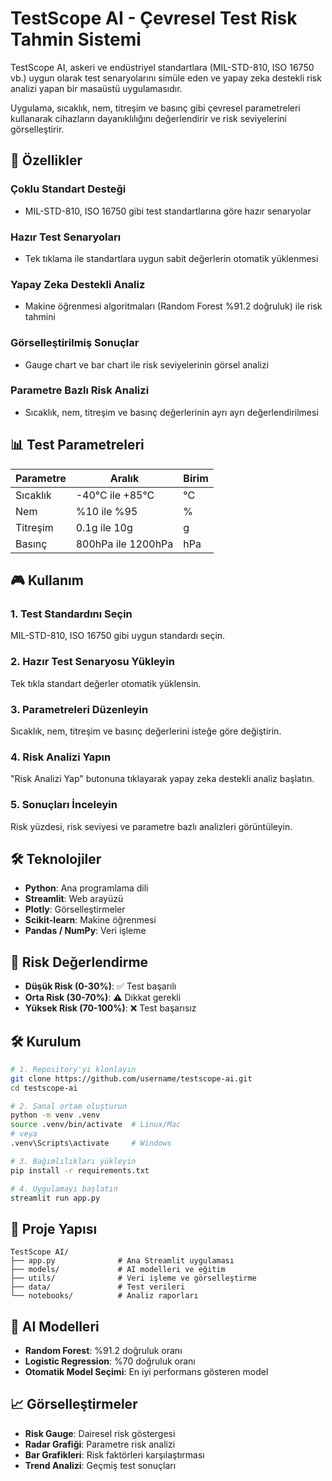# TestScope AI - Çevresel Test Risk Tahmin Sistemi

TestScope AI, askeri ve endüstriyel standartlara (MIL-STD-810, ISO 16750 vb.) uygun olarak test senaryolarını simüle eden ve yapay zeka destekli risk analizi yapan bir masaüstü uygulamasıdır.

Uygulama, sıcaklık, nem, titreşim ve basınç gibi çevresel parametreleri kullanarak cihazların dayanıklılığını değerlendirir ve risk seviyelerini görselleştirir.

## 🚀 Özellikler

### **Çoklu Standart Desteği**
- MIL-STD-810, ISO 16750 gibi test standartlarına göre hazır senaryolar

### **Hazır Test Senaryoları**
- Tek tıklama ile standartlara uygun sabit değerlerin otomatik yüklenmesi

### **Yapay Zeka Destekli Analiz**
- Makine öğrenmesi algoritmaları (Random Forest %91.2 doğruluk) ile risk tahmini

### **Görselleştirilmiş Sonuçlar**
- Gauge chart ve bar chart ile risk seviyelerinin görsel analizi

### **Parametre Bazlı Risk Analizi**
- Sıcaklık, nem, titreşim ve basınç değerlerinin ayrı ayrı değerlendirilmesi

## 📊 Test Parametreleri

| Parametre | Aralık | Birim |
|-----------|--------|-------|
| Sıcaklık | -40°C ile +85°C | °C |
| Nem | %10 ile %95 | % |
| Titreşim | 0.1g ile 10g | g |
| Basınç | 800hPa ile 1200hPa | hPa |

## 🎮 Kullanım

### **1. Test Standardını Seçin**
MIL-STD-810, ISO 16750 gibi uygun standardı seçin.

### **2. Hazır Test Senaryosu Yükleyin**
Tek tıkla standart değerler otomatik yüklensin.

### **3. Parametreleri Düzenleyin**
Sıcaklık, nem, titreşim ve basınç değerlerini isteğe göre değiştirin.

### **4. Risk Analizi Yapın**
"Risk Analizi Yap" butonuna tıklayarak yapay zeka destekli analiz başlatın.

### **5. Sonuçları İnceleyin**
Risk yüzdesi, risk seviyesi ve parametre bazlı analizleri görüntüleyin.

## 🛠️ Teknolojiler

- **Python**: Ana programlama dili
- **Streamlit**: Web arayüzü
- **Plotly**: Görselleştirmeler
- **Scikit-learn**: Makine öğrenmesi
- **Pandas / NumPy**: Veri işleme

## 🎯 Risk Değerlendirme

- **Düşük Risk (0-30%)**: ✅ Test başarılı
- **Orta Risk (30-70%)**: ⚠️ Dikkat gerekli  
- **Yüksek Risk (70-100%)**: ❌ Test başarısız

## 🛠️ Kurulum

```bash
# 1. Repository'yi klonlayın
git clone https://github.com/username/testscope-ai.git
cd testscope-ai

# 2. Sanal ortam oluşturun
python -m venv .venv
source .venv/bin/activate  # Linux/Mac
# veya
.venv\Scripts\activate     # Windows

# 3. Bağımlılıkları yükleyin
pip install -r requirements.txt

# 4. Uygulamayı başlatın
streamlit run app.py
```

## 📁 Proje Yapısı

```
TestScope AI/
├── app.py              # Ana Streamlit uygulaması
├── models/             # AI modelleri ve eğitim
├── utils/              # Veri işleme ve görselleştirme
├── data/               # Test verileri
└── notebooks/          # Analiz raporları
```

## 🤖 AI Modelleri

- **Random Forest**: %91.2 doğruluk oranı
- **Logistic Regression**: %70 doğruluk oranı
- **Otomatik Model Seçimi**: En iyi performans gösteren model

## 📈 Görselleştirmeler

- **Risk Gauge**: Dairesel risk göstergesi
- **Radar Grafiği**: Parametre risk analizi
- **Bar Grafikleri**: Risk faktörleri karşılaştırması
- **Trend Analizi**: Geçmiş test sonuçları
